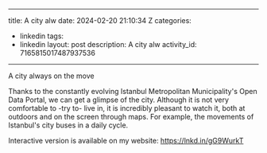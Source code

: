 
---
title: A city alw
date: 2024-02-20 21:10:34 Z
categories:
- linkedin
tags:
- linkedin
layout: post
description: A city alw
activity_id: 7165815017487937536
---
A city always on the move

Thanks to the constantly evolving Istanbul Metropolitan Municipality's Open Data Portal, we can get a glimpse of the city. Although it is not very comfortable to -try to- live in, it is incredibly pleasant to watch it, both at outdoors and on the screen through maps. For example, the movements of Istanbul's city buses in a daily cycle.

Interactive version is available on my website:
https://lnkd.in/gG9WurkT
